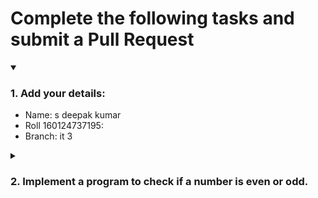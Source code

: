 # Complete the following tasks and submit a Pull Request
<details open>
<summary><h3>1. Add your details: </h3></summary>
<ul>
  <li> Name: s deepak kumar</li>
  <li> Roll   160124737195: </li>
  <li> Branch: it 3 </li>
</ul>
</details>
<details>
<summary><h3> 2. Implement a program to check if a number is even or odd. </h3></summary>
<ul>
  <li> Create a new file in the repository and add your code. </li>
  <li> Use any programming language of your choice. </li>
</ul>
</details>
